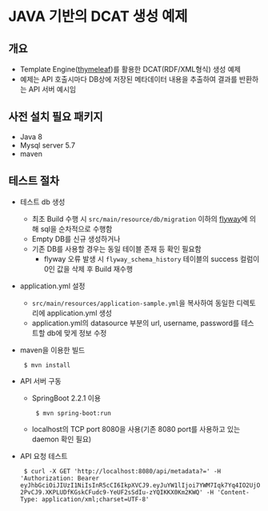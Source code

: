 # JAVA 기반의 DCAT 생성 예제

## 개요
- Template Engine([thymeleaf](https://www.thymeleaf.org/))를 활용한 DCAT(RDF/XML형식) 생성 예제
- 예제는 API 호출시마다 DB상에 저장된 메타데이터 내용을 추출하여 결과를 반환하는 API 서버 예시임

## 사전 설치 필요 패키지
- Java 8
- Mysql server 5.7
- maven

## 테스트 절차
- 테스트 db 생성
  - 최초 Build 수행 시 <code>src/main/resource/db/migration</code> 이하의 [flyway](https://flywaydb.org/)에 의해 sql을 순차적으로 수행함
  - Empty DB를 신규 생성하거나
  - 기존 DB를 사용할 경우는 동일 테이블 존재 등 확인 필요함
    - flyway 오류 발생 시 <code>flyway_schema_history</code> 테이블의 success 컬럼이 0인 값을 삭제 후 Build 재수행
- application.yml 설정
  - <code>src/main/resources/application-sample.yml</code>을 복사하여 동일한 디렉토리에 application.yml 생성
  - application.yml의 datasource 부분의 url, username, password를 테스트할 db에 맞게 정보 수정
- maven을 이용한 빌드
  ```
   $ mvn install
  ```
- API 서버 구동
  - SpringBoot 2.2.1 이용
    ```
     $ mvn spring-boot:run
    ```
  - localhost의 TCP port 8080을 사용(기존 8080 port를 사용하고 있는 daemon 확인 필요)

- API 요청 테스트
   ```
    $ curl -X GET 'http://localhost:8080/api/metadata?=' -H 'Authorization: Bearer eyJhbGciOiJIUzI1NiIsInR5cCI6IkpXVCJ9.eyJuYW1lIjoi7YWM7Iqk7Yq4IO2UjOueq-2PvCJ9.XKPLUDfKGskCFudc9-YeUF2sSdIu-zYQIKKX0Km2KWQ' -H 'Content-Type: application/xml;charset=UTF-8'
   ```